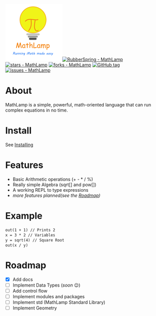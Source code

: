 ![MathLamp Logo](img/logo.png)[![RubberSpring - MathLamp](https://img.shields.io/static/v1?label=RubberSpring&message=MathLamp&color=blue&logo=github)](https://github.com/RubberSpring/MathLamp "Go to GitHub repo")
[![stars - MathLamp](https://img.shields.io/github/stars/RubberSpring/MathLamp?style=social)](https://github.com/RubberSpring/MathLamp)
[![forks - MathLamp](https://img.shields.io/github/forks/RubberSpring/MathLamp?style=social)](https://github.com/RubberSpring/MathLamp)
[![GitHub tag](https://img.shields.io/github/tag/RubberSpring/MathLamp?include_prereleases=&sort=semver&color=blue)](https://github.com/RubberSpring/MathLamp/releases/)
[![issues - MathLamp](https://img.shields.io/github/issues/RubberSpring/MathLamp)](https://github.com/RubberSpring/MathLamp/issues)
# About

MathLamp is a simple, powerful, math-oriented language that can run complex equations in no time.

# Install

See [Installing](installing.md)

# Features

* Basic Arithmetic operations (+ - * / %)
* Really simple Algebra (sqrt[] and pow[])
* A working REPL to type expressions
* *more features planned(see the [Roadmap](#roadmap))*

# Example

```
out(1 + 1) // Prints 2
x = 3 * 2 // Variables
y = sqrt(4) // Square Root
out(x / y)
```

# Roadmap

- [x] Add docs
- [ ] Implement Data Types (*soon* 😉)
- [ ] Add control flow
- [ ] Implement modules and packages
- [ ] Implement std (MathLamp Standard Library)
- [ ] Implement Geometry
